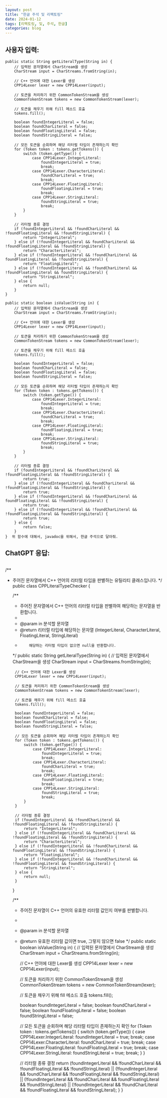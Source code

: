 ```yaml
---
layout: post
title: "한글 주석 및 리팩토링"
date: 2024-01-12
tags: [리팩토링, 및, 주석, 한글]
categories: blog
---
```


## 사용자 입력:
> 
    public static String getLiteralType(String in) {
        // 입력된 문자열에서 CharStream을 생성
        CharStream input = CharStreams.fromString(in);

        // C++ 언어에 대한 Lexer를 생성
        CPP14Lexer lexer = new CPP14Lexer(input);

        // 토큰을 처리하기 위한 CommonTokenStream을 생성
        CommonTokenStream tokens = new CommonTokenStream(lexer);

        // 토큰을 채우기 위해 fill 메소드 호출
        tokens.fill();

        boolean foundIntegerLiteral = false;
        boolean foundCharLiteral = false;
        boolean foundFloatingLiteral = false;
        boolean foundStringLiteral = false;

        // 모든 토큰을 순회하며 해당 리터럴 타입이 존재하는지 확인
        for (Token token : tokens.getTokens()) {
            switch (token.getType()) {
                case CPP14Lexer.IntegerLiteral:
                    foundIntegerLiteral = true;
                    break;
                case CPP14Lexer.CharacterLiteral:
                    foundCharLiteral = true;
                    break;
                case CPP14Lexer.FloatingLiteral:
                    foundFloatingLiteral = true;
                    break;
                case CPP14Lexer.StringLiteral:
                    foundStringLiteral = true;
                    break;
            }
        }

        // 리터럴 종류 결정
        if (foundIntegerLiteral && !foundCharLiteral && !foundFloatingLiteral && !foundStringLiteral) {
            return "IntegerLiteral";
        } else if (!foundIntegerLiteral && foundCharLiteral && !foundFloatingLiteral && !foundStringLiteral) {
            return "CharacterLiteral";
        } else if (!foundIntegerLiteral && !foundCharLiteral && foundFloatingLiteral && !foundStringLiteral) {
            return "FloatingLiteral";
        } else if (!foundIntegerLiteral && !foundCharLiteral && !foundFloatingLiteral && foundStringLiteral) {
            return "StringLiteral";
        } else {
            return null;
        }
    }

    public static boolean isValue(String in) {
        // 입력된 문자열에서 CharStream을 생성
        CharStream input = CharStreams.fromString(in);

        // C++ 언어에 대한 Lexer를 생성
        CPP14Lexer lexer = new CPP14Lexer(input);

        // 토큰을 처리하기 위한 CommonTokenStream을 생성
        CommonTokenStream tokens = new CommonTokenStream(lexer);

        // 토큰을 채우기 위해 fill 메소드 호출
        tokens.fill();

        boolean foundIntegerLiteral = false;
        boolean foundCharLiteral = false;
        boolean foundFloatingLiteral = false;
        boolean foundStringLiteral = false;

        // 모든 토큰을 순회하며 해당 리터럴 타입이 존재하는지 확인
        for (Token token : tokens.getTokens()) {
            switch (token.getType()) {
                case CPP14Lexer.IntegerLiteral:
                    foundIntegerLiteral = true;
                    break;
                case CPP14Lexer.CharacterLiteral:
                    foundCharLiteral = true;
                    break;
                case CPP14Lexer.FloatingLiteral:
                    foundFloatingLiteral = true;
                    break;
                case CPP14Lexer.StringLiteral:
                    foundStringLiteral = true;
                    break;
            }
        }

        // 리터럴 종류 결정
        if (foundIntegerLiteral && !foundCharLiteral && !foundFloatingLiteral && !foundStringLiteral) {
            return true;
        } else if (!foundIntegerLiteral && foundCharLiteral && !foundFloatingLiteral && !foundStringLiteral) {
            return true;
        } else if (!foundIntegerLiteral && !foundCharLiteral && foundFloatingLiteral && !foundStringLiteral) {
            return true;
        } else if (!foundIntegerLiteral && !foundCharLiteral && !foundFloatingLiteral && foundStringLiteral) {
            return true;
        } else {
            return false;
        }
    }  위 함수에 대해서, javadoc을 위해서, 한글 주석으로 달아줘.

## ChatGPT 응답:
> ```java
/**
 * 주어진 문자열에서 C++ 언어의 리터럴 타입을 판별하는 유틸리티 클래스입니다.
 */
public class CPPLiteralTypeChecker {

    /**
     * 주어진 문자열에서 C++ 언어의 리터럴 타입을 판별하여 해당하는 문자열을 반환합니다.
     *
     * @param in 분석할 문자열
     * @return 리터럴 타입에 해당하는 문자열 (IntegerLiteral, CharacterLiteral, FloatingLiteral, StringLiteral)
     *         해당하는 리터럴 타입이 없으면 null을 반환합니다.
     */
    public static String getLiteralType(String in) {
        // 입력된 문자열에서 CharStream을 생성
        CharStream input = CharStreams.fromString(in);

        // C++ 언어에 대한 Lexer를 생성
        CPP14Lexer lexer = new CPP14Lexer(input);

        // 토큰을 처리하기 위한 CommonTokenStream을 생성
        CommonTokenStream tokens = new CommonTokenStream(lexer);

        // 토큰을 채우기 위해 fill 메소드 호출
        tokens.fill();

        boolean foundIntegerLiteral = false;
        boolean foundCharLiteral = false;
        boolean foundFloatingLiteral = false;
        boolean foundStringLiteral = false;

        // 모든 토큰을 순회하며 해당 리터럴 타입이 존재하는지 확인
        for (Token token : tokens.getTokens()) {
            switch (token.getType()) {
                case CPP14Lexer.IntegerLiteral:
                    foundIntegerLiteral = true;
                    break;
                case CPP14Lexer.CharacterLiteral:
                    foundCharLiteral = true;
                    break;
                case CPP14Lexer.FloatingLiteral:
                    foundFloatingLiteral = true;
                    break;
                case CPP14Lexer.StringLiteral:
                    foundStringLiteral = true;
                    break;
            }
        }

        // 리터럴 종류 결정
        if (foundIntegerLiteral && !foundCharLiteral && !foundFloatingLiteral && !foundStringLiteral) {
            return "IntegerLiteral";
        } else if (!foundIntegerLiteral && foundCharLiteral && !foundFloatingLiteral && !foundStringLiteral) {
            return "CharacterLiteral";
        } else if (!foundIntegerLiteral && !foundCharLiteral && foundFloatingLiteral && !foundStringLiteral) {
            return "FloatingLiteral";
        } else if (!foundIntegerLiteral && !foundCharLiteral && !foundFloatingLiteral && foundStringLiteral) {
            return "StringLiteral";
        } else {
            return null;
        }
    }

    /**
     * 주어진 문자열이 C++ 언어의 유효한 리터럴 값인지 여부를 판별합니다.
     *
     * @param in 분석할 문자열
     * @return 유효한 리터럴 값이면 true, 그렇지 않으면 false
     */
    public static boolean isValue(String in) {
        // 입력된 문자열에서 CharStream을 생성
        CharStream input = CharStreams.fromString(in);

        // C++ 언어에 대한 Lexer를 생성
        CPP14Lexer lexer = new CPP14Lexer(input);

        // 토큰을 처리하기 위한 CommonTokenStream을 생성
        CommonTokenStream tokens = new CommonTokenStream(lexer);

        // 토큰을 채우기 위해 fill 메소드 호출
        tokens.fill();

        boolean foundIntegerLiteral = false;
        boolean foundCharLiteral = false;
        boolean foundFloatingLiteral = false;
        boolean foundStringLiteral = false;

        // 모든 토큰을 순회하며 해당 리터럴 타입이 존재하는지 확인
        for (Token token : tokens.getTokens()) {
            switch (token.getType()) {
                case CPP14Lexer.IntegerLiteral:
                    foundIntegerLiteral = true;
                    break;
                case CPP14Lexer.CharacterLiteral:
                    foundCharLiteral = true;
                    break;
                case CPP14Lexer.FloatingLiteral:
                    foundFloatingLiteral = true;
                    break;
                case CPP14Lexer.StringLiteral:
                    foundStringLiteral = true;
                    break;
            }
        }

        // 리터럴 종류 결정
        return (foundIntegerLiteral && !foundCharLiteral && !foundFloatingLiteral && !foundStringLiteral) ||
               (!foundIntegerLiteral && foundCharLiteral && !foundFloatingLiteral && !foundStringLiteral) ||
               (!foundIntegerLiteral && !foundCharLiteral && foundFloatingLiteral && !foundStringLiteral) ||
               (!foundIntegerLiteral && !foundCharLiteral && !foundFloatingLiteral && foundStringLiteral);
    }
}
```

